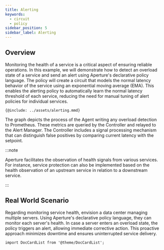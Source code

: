```yaml
---
title: Alerting
keywords:
  - circuit
  - policy
sidebar_position: 5
sidebar_label: Alerting
---
```


## Overview

Monitoring the health of a service is a critical aspect of ensuring reliable
operations. In this example, we will demonstrate how to detect an overload state
of a service and send an alert using Aperture's declarative policy language. The
policy will create a circuit that models the normal latency behavior of the
service using an exponential moving average (EMA). This enables the alerting
policy to automatically learn the normal latency threshold of each service,
reducing the need for manual tuning of alert policies for individual services.

<Zoom>

```mermaid
{@include: ../assets/alerting.mmd}
```

The graph depicts the process of the Agent writing any overload detection to
Prometheus. These metrics are queried by the Controller and relayed to the Alert
Manager. The Controller includes a signal processing mechanism that can
distinguish false positives by comparing current latency with the setpoint.

:::note

Aperture facilitates the observation of health signals from various services.
For instance, service protection can also be implemented based on the health
observation of an upstream service in relation to a downstream service.

:::

</Zoom>

## Real World Scenario

Regarding monitoring service health, envision a data center managing multiple
servers. Using Aperture's declarative policy language, they can monitor each
server's health. In case a server enters an overload state, the policy triggers
an alert, allowing immediate corrective action. This proactive approach
minimizes downtime and ensures uninterrupted service delivery.

```mdx-code-block
import DocCardList from '@theme/DocCardList';
```

<DocCardList />
